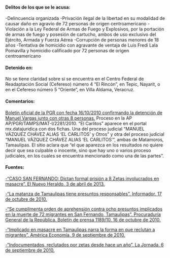 #### **Delitos de los que se le acusa:**

-Delincuencia organizada
-Privación ilegal de la libertad en su modalidad de causar daño en agravio de 72 personas de origen centroamericano
-Violación a la Ley Federal de Armas de Fuego y Explosivos, por la portación de armas de fuego y posesión de cartucho, ambos de uso exclusivo del Ejército, Armada y Fuerza Aérea
-Corrupción de personas menores de 18 años
-Tentativa de homicidio con agravante de ventaja de Luis Fredi Lala Pomavilla y homicidio calificado por 72 personas de origen centroamericano
 

#### **Detenido en:** 

No se tiene claridad sobre si se encuentra en  el Centro Federal de Readaptación Social (Cefereso) número 4 “El Rincón”, en Tepic, Nayarit, o en el Cefereso número 5 “Oriente”, en Villa Aldama, Veracruz.

#### **Comentarios:**

[Boletín oficial de la PGR con fecha 16/10/2010 confirmando la detención de Manuel Vargas junto con otras 8 personas.](http://www.pgr.gob.mx/prensa/2007/bol10/Oct/b118910.shtm)
Proceso en la AP AP/PGR/TAMPS/MAT-I/2281/2010.
“El Carlitos” aparece en el portal mx.datajuridica con dos fichas. Una del proceso  judicial “MANUEL VÁZQUEZ CHÁVEZ ALIAS ‘EL CARLITOS’ y Otros” y otra del proceso  judicial “MANUEL VÁZQUEZ CHÁVEZ ALIAS ‘EL CARLITOS’”, ambas de Matamoros, Tamaulipas. El sitio aclara que “el que aparezca en los resultados no quiere decir que sea culpable o inocente, sino que hay uno o varios proceso judiciales, en los cuales se encuentra mencionado como una de las partes”.

#### **Fuentes:**

[-“CASO SAN FERNANDO: Dictan formal prisión a 8 Zetas involucrados en masacre”. El Nuevo Heraldo. 3 de abril de 2013.](http://www.elnuevoheraldo.com/el_valle/editorial/article_fc7d9d96-7c14-5330-8d5a-9fe93959cf0e.html?mode=jqm) 

[-“La matanza de Tamaulipas tiene presuntos responsables”. Informador. 17 de octubre de 2010.](http://www.informador.com.mx/mexico/2010/241874/6/la-matanza-de-tamaulipas-tiene-presuntos-responsables.htm) 

[-“Se cumplimenta orden de aprehensión contra ocho presuntos implicados en la muerte de 72 migrantes en San Fernando, Tamaulipas”. Procuraduría General de la República.  Boletín de prensa 1189/10. 16 de octubre de 2010.](www.pgr.gob.mx/Prensa/2007/bol10/oct/1189.pdf) 

[-“Implicado en masacre en Tamaulipas narra la forma en que reclutan a migrantes”. América Economía. 9 de septiembre de 2010.](http://www.americaeconomia.com/politica-sociedad/politica/implicado-en-masacre-de-tamaulipas-narra-la-forma-en-que-reclutan-migrant) 

[-“Indocumentados, reclutados por zetas desde hace un año”. La Jornada. 6 de septiembre de 2010.](http://www.jornada.unam.mx/2010/09/06/politica/003n1pol) 

